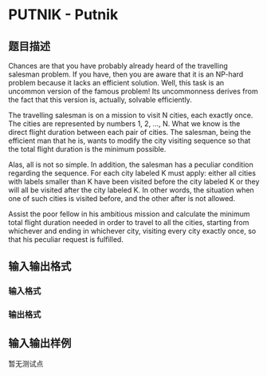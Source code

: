 # PUTNIK - Putnik

## 题目描述

Chances are that you have probably already heard of the travelling salesman problem. If you have, then you are aware that it is an NP-hard problem because it lacks an efficient solution. Well, this task is an uncommon version of the famous problem! Its uncommonness derives from the fact that this version is, actually, solvable efficiently.

The travelling salesman is on a mission to visit N cities, each exactly once. The cities are represented by numbers 1, 2, ..., N. What we know is the direct flight duration between each pair of cities. The salesman, being the efficient man that he is, wants to modify the city visiting sequence so that the total flight duration is the minimum possible.

Alas, all is not so simple. In addition, the salesman has a peculiar condition regarding the sequence. For each city labeled K must apply: either all cities with labels smaller than K have been visited before the city labeled K or they will all be visited after the city labeled K. In other words, the situation when one of such cities is visited before, and the other after is not allowed.

Assist the poor fellow in his ambitious mission and calculate the minimum total flight duration needed in order to travel to all the cities, starting from whichever and ending in whichever city, visiting every city exactly once, so that his peculiar request is fulfilled.

## 输入输出格式

### 输入格式

### 输出格式

## 输入输出样例

暂无测试点

